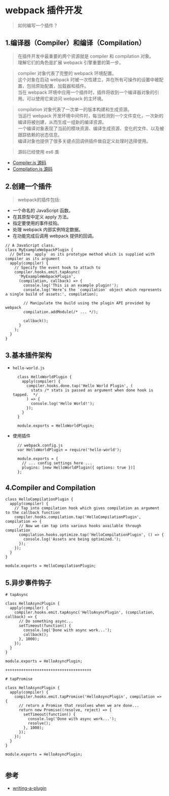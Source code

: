 # webpack 插件开发

>如何编写一个插件？

## 1.编译器（Compiler）和编译（Compilation）

>在插件开发中最重要的两个资源就是 compiler 和 compilation 对象。  
理解它们的角色是扩展 webpack 引擎重要的第一步。  

>compiler 对象代表了完整的 webpack 环境配置。  
这个对象在启动 webpack 时被一次性建立，并在所有可操作的设置中被配置，包括原始配置，加载器和插件。  
当在 webpack 环境中应用一个插件时，插件将收到一个编译器对象的引用。可以使用它来访问 webpack 的主环境。  

>compilation 对象代表了一次单一的版本构建和生成资源。  
当运行 webpack 开发环境中间件时，每当检测到一个文件变化，一次新的编译将被创建，从而生成一组新的编译资源。  
一个编译对象表现了当前的模块资源、编译生成资源、变化的文件、以及被跟踪依赖的状态信息。  
编译对象也提供了很多关键点回调供插件做自定义处理时选择使用。

>源码已经使用 es6 类
- [Compiler.js 源码](https://github.com/webpack/webpack/blob/master/lib/Compiler.js)
- [Compilation.js 源码](https://github.com/webpack/webpack/blob/master/lib/Compilation.js)


## 2.创建一个插件
>webpack的插件包括:
-  一个命名的 JavaScript 函数。 
- 在其原型中定义 apply 方法。 
- 指定要使用的事件挂钩。 
- 处理 webpack 内部实例特定数据。 
- 在功能完成后调用 webpack 提供的回调。

```
// A JavaScript class.
class MyExampleWebpackPlugin {
  // Define `apply` as its prototype method which is supplied with compiler as its argument
  apply(compiler) {
    // Specify the event hook to attach to
    compiler.hooks.emit.tapAsync(
      'MyExampleWebpackPlugin',
      (compilation, callback) => {
        console.log('This is an example plugin!');
        console.log('Here’s the `compilation` object which represents a single build of assets:', compilation);

        // Manipulate the build using the plugin API provided by webpack
        compilation.addModule(/* ... */);

        callback();
      }
    );
  }
}
```

## 3.基本插件架构

- `hello-world.js`
  ```
    class HelloWorldPlugin {
      apply(compiler) {
        compiler.hooks.done.tap('Hello World Plugin', (
          stats /* stats is passed as argument when done hook is tapped.  */
        ) => {
          console.log('Hello World!');
        });
      }
    }

    module.exports = HelloWorldPlugin;
  ```

- 使用插件
  ```
    // webpack.config.js
    var HelloWorldPlugin = require('hello-world');

    module.exports = {
      // ... config settings here ...
      plugins: [new HelloWorldPlugin({ options: true })]
    };
  ```


## 4.Compiler and Compilation

```
class HelloCompilationPlugin {
  apply(compiler) {
    // Tap into compilation hook which gives compilation as argument to the callback function
    compiler.hooks.compilation.tap('HelloCompilationPlugin', compilation => {
      // Now we can tap into various hooks available through compilation
      compilation.hooks.optimize.tap('HelloCompilationPlugin', () => {
        console.log('Assets are being optimized.');
      });
    });
  }
}

module.exports = HelloCompilationPlugin;
```

## 5.异步事件钩子

```
# tapAsync

class HelloAsyncPlugin {
  apply(compiler) {
    compiler.hooks.emit.tapAsync('HelloAsyncPlugin', (compilation, callback) => {
      // Do something async...
      setTimeout(function() {
        console.log('Done with async work...');
        callback();
      }, 1000);
    });
  }
}

module.exports = HelloAsyncPlugin;

++++++++++++++++++++++++++++++++++++++

# tapPromise

class HelloAsyncPlugin {
  apply(compiler) {
    compiler.hooks.emit.tapPromise('HelloAsyncPlugin', compilation => {
      // return a Promise that resolves when we are done...
      return new Promise((resolve, reject) => {
        setTimeout(function() {
          console.log('Done with async work...');
          resolve();
        }, 1000);
      });
    });
  }
}

module.exports = HelloAsyncPlugin;


```


## 参考
- [writing-a-plugin](https://webpack.js.org/contribute/writing-a-plugin/)
